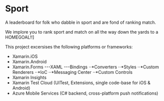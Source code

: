 # Sport
A leaderboard for folk who dabble in sport and are fond of ranking match.

We implore you to rank sport and match on all the way down the yards to a HOMEGOAL!!]

This project excersises the following platforms or frameworks:
- Xamarin.iOS
- Xamarin.Android
- Xamarin.Forms
---XAML
---Bindings
⋅⋅*Converters
⋅⋅*Styles
⋅⋅*Custom Renderers
⋅⋅*IoC
⋅⋅*Messaging Center
⋅⋅*Custom Controls
- Xamarin Insights
- Xamarin Test Cloud (UITest, Extensions, single code-base for iOS & Android)
- Azure Mobile Services (C# backend, cross-platform push notifications)